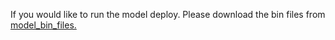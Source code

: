 If you would like to run the model deploy. 
Please download the bin files from [model_bin_files.](https://drive.google.com/drive/folders/17REqAfLBDqKCZwICjlbqey_Bh0lCnrkm)